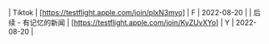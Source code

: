 | Tiktok | [https://testflight.apple.com/join/plxN3myo] | F | 2022-08-20 |
| 后续 - 有记忆的新闻 | [https://testflight.apple.com/join/KyZUvXYo] | Y | 2022-08-20 |
